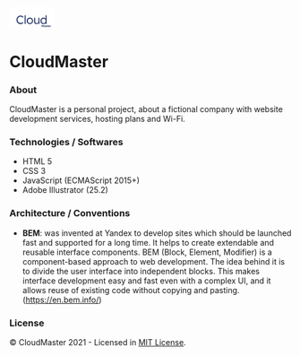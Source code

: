 <img width="80" src="./img/logo/cloud-master-logo.svg" alt="Logo CloudMaster" title="Logo CloudMaster">

# CloudMaster

### About
CloudMaster is a personal project, about a fictional company with website development services, hosting plans and Wi-Fi.

### Technologies / Softwares
- HTML 5
- CSS 3
- JavaScript (ECMAScript 2015+)
- Adobe Illustrator (25.2)

### Architecture / Conventions
- **BEM**: was invented at Yandex to develop sites which should be launched fast and supported for a long time. It helps to create extendable and reusable interface components. BEM (Block, Element, Modifier) is a component-based approach to web development. The idea behind it is to divide the user interface into independent blocks. This makes interface development easy and fast even with a complex UI, and it allows reuse of existing code without copying and pasting. (https://en.bem.info/)

### License
© CloudMaster 2021 - Licensed in [MIT License](https://github.com/RyanMatheuZ/cloud-master/blob/main/LICENSE).
